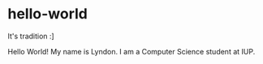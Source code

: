 # hello-world
It's tradition :]

Hello World! My name is Lyndon. I am a Computer Science student at IUP.

